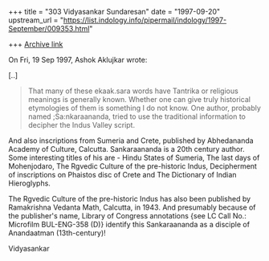 +++
title = "303 Vidyasankar Sundaresan"
date = "1997-09-20"
upstream_url = "https://list.indology.info/pipermail/indology/1997-September/009353.html"

+++
[Archive link](https://list.indology.info/pipermail/indology/1997-September/009353.html)

On Fri, 19 Sep 1997, Ashok Aklujkar wrote:

[..]

> That many of these ekaak.sara words have Tantrika or religious meanings is
> generally known. Whether one can give truly historical etymologies of them
> is something I do not know. One author, probably named ;Sa:nkaraananda,
> tried to use the traditional information to decipher the Indus Valley
> script.

And also inscriptions from Sumeria and Crete, published by Abhedananda
Academy of Culture, Calcutta. Sankaraananda is a 20th century author. Some
interesting titles of his are - Hindu States of Sumeria, The last days of
Mohenjodaro, The Rgvedic Culture of the pre-historic Indus, Decipherment
of inscriptions on Phaistos disc of Crete and The Dictionary of Indian
Hieroglyphs.

The Rgvedic Culture of the pre-historic Indus has also been published by
Ramakrishna Vedanta Math, Calcutta, in 1943. And presumably because of the
publisher's name, Library of Congress annotations {see LC Call No.:
Microfilm BUL-ENG-358 (D)} identify this Sankaraananda as a disciple of
Anandaatman (13th-century)!

Vidyasankar




